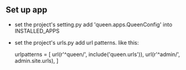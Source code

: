 
## Set up app
- set the project's setting.py
add 'queen.apps.QueenConfig' into INSTALLED_APPS

- set the project's urls.py
add url patterns. like this:

    urlpatterns = [
    url(r'^queen/', include('queen.urls')),
    url(r'^admin/', admin.site.urls),
    ]


